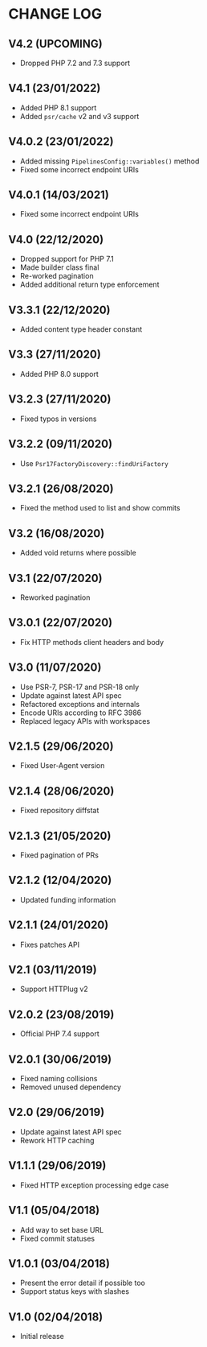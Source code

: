 CHANGE LOG
==========


## V4.2 (UPCOMING)

* Dropped PHP 7.2 and 7.3 support


## V4.1 (23/01/2022)

* Added PHP 8.1 support
* Added `psr/cache` v2 and v3 support


## V4.0.2 (23/01/2022)

* Added missing `PipelinesConfig::variables()` method
* Fixed some incorrect endpoint URIs


## V4.0.1 (14/03/2021)

* Fixed some incorrect endpoint URIs


## V4.0 (22/12/2020)

* Dropped support for PHP 7.1
* Made builder class final
* Re-worked pagination
* Added additional return type enforcement


## V3.3.1 (22/12/2020)

* Added content type header constant


## V3.3 (27/11/2020)

* Added PHP 8.0 support


## V3.2.3 (27/11/2020)

* Fixed typos in versions


## V3.2.2 (09/11/2020)

* Use `Psr17FactoryDiscovery::findUriFactory`


## V3.2.1 (26/08/2020)

* Fixed the method used to list and show commits


## V3.2 (16/08/2020)

* Added void returns where possible


## V3.1 (22/07/2020)

* Reworked pagination


## V3.0.1 (22/07/2020)

* Fix HTTP methods client headers and body


## V3.0 (11/07/2020)

* Use PSR-7, PSR-17 and PSR-18 only
* Update against latest API spec
* Refactored exceptions and internals
* Encode URIs according to RFC 3986
* Replaced legacy APIs with workspaces


## V2.1.5 (29/06/2020)

* Fixed User-Agent version


## V2.1.4 (28/06/2020)

* Fixed repository diffstat


## V2.1.3 (21/05/2020)

* Fixed pagination of PRs


## V2.1.2 (12/04/2020)

* Updated funding information


## V2.1.1 (24/01/2020)

* Fixes patches API


## V2.1 (03/11/2019)

* Support HTTPlug v2


## V2.0.2 (23/08/2019)

* Official PHP 7.4 support


## V2.0.1 (30/06/2019)

* Fixed naming collisions
* Removed unused dependency


## V2.0 (29/06/2019)

* Update against latest API spec
* Rework HTTP caching


## V1.1.1 (29/06/2019)

* Fixed HTTP exception processing edge case


## V1.1 (05/04/2018)

* Add way to set base URL
* Fixed commit statuses


## V1.0.1 (03/04/2018)

* Present the error detail if possible too
* Support status keys with slashes


## V1.0 (02/04/2018)

* Initial release
